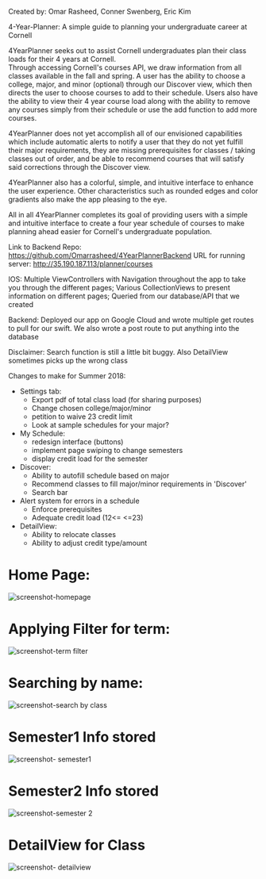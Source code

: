 Created by: Omar Rasheed, Conner Swenberg, Eric Kim

4-Year-Planner: A simple guide to planning your undergraduate career at Cornell

4YearPlanner seeks out to assist Cornell undergraduates plan their class loads for their 4 years at Cornell.  
Through accessing Cornell's courses API, we draw information from all classes available in the fall and spring.
A user has the ability to choose a college, major, and minor (optional) through our Discover view, which then directs
the user to choose courses to add to their schedule.  Users also have the ability to view their 4 year course load
along with the ability to remove any courses simply from their schedule or use the add function to add more courses.

4YearPlanner does not yet accomplish all of our envisioned capabilities which include automatic alerts to notify a 
user that they do not yet fulfill their major requirements, they are missing prerequisites for classes / taking classes
out of order, and be able to recommend courses that will satisfy said corrections through the Discover view.

4YearPlanner also has a colorful, simple, and intuitive interface to enhance the user experience.  Other characteristics
such as rounded edges and color gradients also make the app pleasing to the eye.

All in all 4YearPlanner completes its goal of providing users with a simple and intuitive interface to create a four year schedule 
of courses to make planning ahead easier for Cornell's undergraduate population.

Link to Backend Repo: https://github.com/Omarrasheed/4YearPlannerBackend
URL for running server: http://35.190.187.113/planner/courses

IOS: Multiple ViewControllers with Navigation throughout the app to take you through the different pages; Various CollectionViews to present information on different pages; Queried from our database/API that we created 

Backend: Deployed our app on Google Cloud and wrote multiple get routes to pull for our swift. We also wrote a post route to put anything into the database

Disclaimer: Search function is still a little bit buggy. Also DetailView sometimes picks up the wrong class

Changes to make for Summer 2018:
- Settings tab:
  - Export pdf of total class load (for sharing purposes)
  - Change chosen college/major/minor
  - petition to waive 23 credit limit
  - Look at sample schedules for your major?
- My Schedule:
  - redesign interface (buttons)
  - implement page swiping to change semesters
  - display credit load for the semester
- Discover:
  - Ability to autofill schedule based on major
  - Recommend classes to fill major/minor requirements in 'Discover'
  - Search bar
- Alert system for errors in a schedule
  - Enforce prerequisites
  - Adequate credit load (12<= <=23)
- DetailView:
  - Ability to relocate classes
  - Ability to adjust credit type/amount

# Home Page:
![screenshot-homepage](https://user-images.githubusercontent.com/36868927/39670328-18e89c16-50d0-11e8-9bb2-f7d1984902c3.png)

# Applying Filter for term:
![screenshot-term filter](https://user-images.githubusercontent.com/36868927/39670327-18dbeb06-50d0-11e8-908c-54ddb5e24948.png)

# Searching by name:
![screenshot-search by class](https://user-images.githubusercontent.com/36868927/39670326-18cffdd2-50d0-11e8-91ce-49e3d156e9bb.png)

# Semester1 Info stored
![screenshot- semester1](https://user-images.githubusercontent.com/36868927/39670323-18abc7fa-50d0-11e8-9562-7e7ce67f48b0.png)

# Semester2 Info stored
![screenshot-semester 2](https://user-images.githubusercontent.com/36868927/39670325-18c4d240-50d0-11e8-98f9-a550875c0e3d.png)

# DetailView for Class
![screenshot- detailview](https://user-images.githubusercontent.com/36868927/39670324-18b8a628-50d0-11e8-837a-fb21630a0d58.png)



